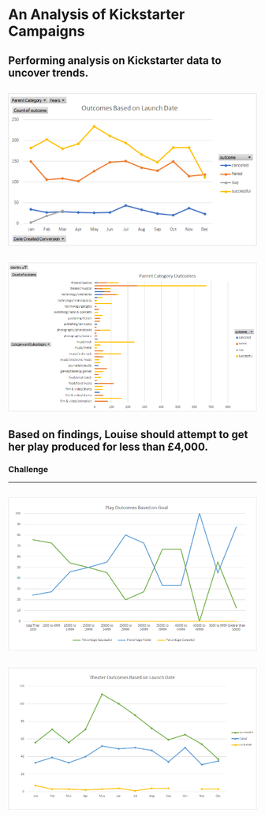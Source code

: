 # An Analysis of Kickstarter Campaigns
Performing analysis on Kickstarter data to uncover trends.
---
![Outcomes_Based_on_Launch_Date](Outcomes_Based_on_Launch_Date.png)
---
![Parent_Category_Outcomes](Parent_Category_Outcomes.png)
---
Based on findings, Louise should attempt to get her play produced for less than £4,000. 
---
### Challenge
---
![Challenge_Outcomes_Based_on_Goal](Challenge_Outcomes_Based_on_Goal.png)
---
![Challenge_Outcomes_Based_on_Date](Challenge_Outcomes_Based_on_Date.png)
---
